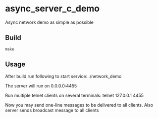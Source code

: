 # async_server_c_demo
Async network demo as simple as possible

## Build
	make

## Usage
After build run following to start service:
	./network_demo

The server will run on 0.0.0.0:4455

Run multiple telnet clients on several terminals:
	telnet 127.0.0.1 4455

Now you may send one-line messages to be delivered to all clients.
Also server sends broadcast message to all clients
